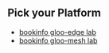 ## Pick your Platform

- [bookinfo gloo-edge lab](https://github.com/solo-io/gitops-library/tree/main/bookinfo/bookinfo-edge.md)
- [bookinfo gloo-mesh lab](https://github.com/solo-io/gitops-library/tree/main/bookinfo/bookinfo-mesh.md)

